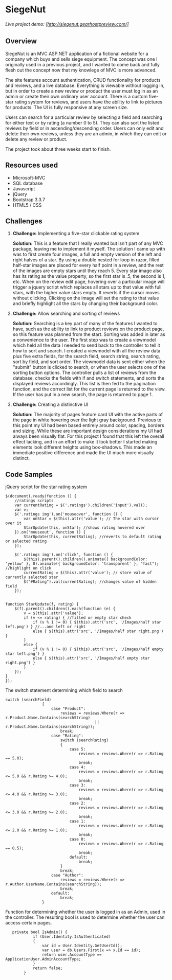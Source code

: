 # SiegeNut

###### Live project demo: [http://siegenut.gearhostpreview.com/]

## Overview

SiegeNut is an MVC ASP.NET application of a fictional website for a company which buys and sells siege equipment. The concept was one I originally used in a previous project, and I wanted to come back and fully flesh out the concept now that my knowlege of MVC is more advanced. 

The site features account authentication, CRUD functionality for products and reviews, and a live database. Everything is viewable without logging in, but in order to create a new review or product the user must log in as an admin or create their own ordinary user account. There is a custom five-star rating system for reviews, and users have the ability to link to pictures for products. The UI is fully responsive at any screen size.

Users can search for a particular review by selecting a field and searching for either text or by rating (a number 0 to 5). They can also sort the listed reviews by field or in ascending/descending order. Users can only edit and delete their own reviews, unless they are an admin, in which they can edit or delete any review or product.

The project took about three weeks start to finish.

## Resources used

- Microsoft-MVC
- SQL database
- Javascript
- jQuery
- Bootstrap 3.3.7
- HTML5 / CSS

## Challenges

1. **Challenge:** Implementing a five-star clickable rating system

   **Solution:** This is a feature that I really wanted but isn't part of any MVC package, leaving me to implement it myself. The solution I came up with was to first create four images, a full and empty version of the left and right halves of a star. By using a double nested for loop in razor, filled half-star images are placed for every half point in a review, and the rest of the images are empty stars until they reach 5. Every star image also has its rating as the value property, so the first star is .5, the second is 1, etc. When on the review edit page, hovering over a particular image will trigger a jquery script which replaces all stars up to that value with full stars, with the higher value stars empty. It reverts if the cursor moves without clicking. Clicking on the image will set the rating to that value and briefly highlight all the stars by changing their background color. 

2. **Challenge:** Allow searching and sorting of reviews

   **Solution:** Searching is a key part of many of the features I wanted to have, such as the ability to link to product reviews on the product page, so this feature was planned from the start. Sorting was added in later as a convenience to the user. The first step was to create a viewmodel which held all the data I needed to send back to the controller to tell it how to sort and search. I created a viewmodel with all the review data plus five extra fields, for the search field, search string, search rating, sort by field, and sort order. The viewmodel data is sent either when the "submit" button is clicked to search, or when the user selects one of the sorting button options. The controller pulls a list of reviews from the database, checks the fields with if and switch statements, and sorts the displayed reviews accordingly. This list is then fed to the pagination function, and the correct list for the current page is returned to the view. If the user has put in a new search, the page is returned to page 1.

3. **Challenge:** Creating a distinctive UI

   **Solution:** The majority of pages feature card UI with the active parts of the page in white hovering over the light gray background. Previous to this point my UI had been based entirely around color, spacing, borders and sizing. While these are important design considerations my UI had always been visually flat. For this project I found that this left the overall effect lacking, and in an effort to make it look better I started making elements look different heights using box-shadows. This made an immediate positive difference and made the UI much more visually distinct.

## Code Samples

jQuery script for the star rating system

```
$(document).ready(function () {
    //ratings scripts
    var currentRating = $('.ratings').children('input').val();
    var v;
    $('.ratings img').on('mouseover', function () {
        var onStar = $(this).attr('value'); // The star with cursor over it
        StarUpdate(this, onStar); //shows rating hovered over
    }).on('mouseout', function () {
        StarUpdate(this, currentRating); //reverts to default rating or selected rating
    });

    $('.ratings img').on('click', function () {
        $(this).parent().children().animate({ backgroundColor: 'yellow' }, 0).animate({ backgroundColor: 'transparent' }, "fast"); //highlight on click
        currentRating = $(this).attr('value'); // store value of currently selected star
        $("#Rating").val(currentRating); //changes value of hidden field
    });
    

function StarUpdate(f, rating) {
    $(f).parent().children().each(function (e) {
        v = $(this).attr('value');
        if (v <= rating) { //filled or empty star check
            if (v % 1 != 0) { $(this).attr('src', '/Images/half star left.png') } //...and left or right
            else { $(this).attr('src', '/Images/half star right.png') }
        }
        else {
            if (v % 1 != 0) { $(this).attr('src', '/Images/half empty star left.png') }
            else { $(this).attr('src', '/Images/half empty star right.png') }
        }
    });
}
});
```

The switch statement determining which field to search

```
switch (searchField)
                {
                    case "Product":
                        reviews = reviews.Where(r => r.Product.Name.Contains(searchString)
                                       || r.Product.Name.Contains(searchString));
                        break;
                    case "Rating":
                        switch (searchRating)
                        {
                            case 5:
                                reviews = reviews.Where(r => r.Rating == 5.0);
                                break;
                            case 4:
                                reviews = reviews.Where(r => r.Rating <= 5.0 && r.Rating >= 4.0);
                                break;
                            case 3:
                                reviews = reviews.Where(r => r.Rating <= 4.0 && r.Rating >= 3.0);
                                break;
                            case 2:
                                reviews = reviews.Where(r => r.Rating <= 3.0 && r.Rating >= 2.0);
                                break;
                            case 1:
                                reviews = reviews.Where(r => r.Rating <= 2.0 && r.Rating >= 1.0);
                                break;
                            case 0:
                                reviews = reviews.Where(r => r.Rating == 0.5);
                                break;
                            default:
                                break;
                        }
                        break;
                    case "Author":
                        reviews = reviews.Where(r => r.Author.UserName.Contains(searchString));
                        break;
                    default:
                        break;
                }
```

Function for determining whether the user is logged in as an Admin, used in the controller. The resulting bool is used to determine whether the user can access certain pages.

```
   private bool IsAdmin() {
            if (User.Identity.IsAuthenticated)
            {
                var id = User.Identity.GetUserId();
                var user = db.Users.First(x => x.Id == id);
                return user.AccountType == ApplicationUser.AdminAccountType;
            }
            return false;
        }
```